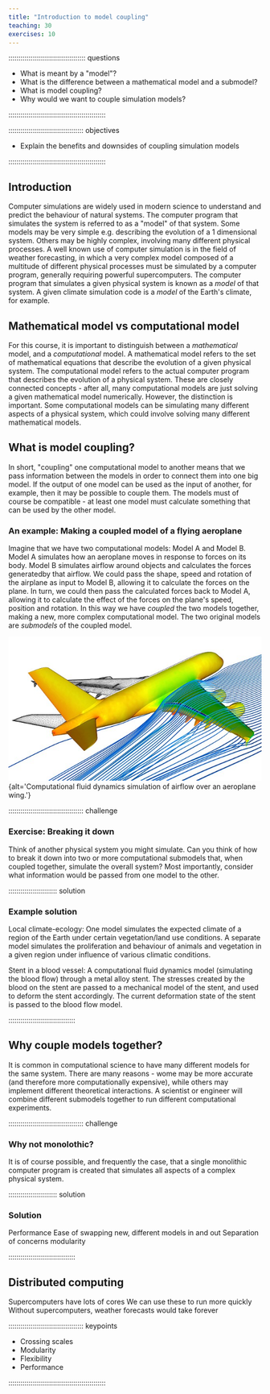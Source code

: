 ```yaml
---
title: "Introduction to model coupling"
teaching: 30
exercises: 10
---
```


:::::::::::::::::::::::::::::::::::::: questions 

- What is meant by a "model"?
- What is the difference between a mathematical model and a submodel?
- What is model coupling?
- Why would we want to couple simulation models?

::::::::::::::::::::::::::::::::::::::::::::::::

::::::::::::::::::::::::::::::::::::: objectives

- Explain the benefits and downsides of coupling simulation models

::::::::::::::::::::::::::::::::::::::::::::::::

## Introduction
Computer simulations are widely used in modern science to understand and predict the behaviour of natural systems. The computer program that simulates the system is referred to as a "model" of that system. Some models may be very simple e.g. describing the evolution of a 1 dimensional system. Others may be highly complex, involving many different physical processes. A well known use of computer simulation is in the field of weather forecasting, in which a very complex model composed of a multitude of different physical processes must be simulated by a computer program, generally requiring powerful supercomputers. The computer program that simulates a given physical system is known as a _model_ of that system. A given climate simulation code is a _model_ of the Earth's climate, for example.

## Mathematical model vs computational model
For this course, it is important to distinguish between a _mathematical_ model, and a _computational_ model.
A mathematical model refers to the set of mathematical equations that describe the evolution of a given physical system.
The computational model refers to the actual computer program that describes the evolution of a physical system.
These are closely connected concepts - after all, many computational models are just solving a given mathematical model numerically. However, the distinction is important. Some computational models can be simulating many different aspects of a physical system, which could involve solving many different mathematical models.

## What is model coupling?
In short, "coupling" one computational model to another means that we pass information between the models in order to connect them into one big model. If the output of one model can be used as the input of another, for example, then it may be possible to couple them. The models must of course be compatible - at least one model must calculate something that can be used by the other model.

### An example: Making a coupled model of a flying aeroplane
Imagine that we have two computational models: Model A and Model B.
Model A simulates how an aeroplane moves in response to forces on its body.
Model B simulates airflow around objects and calculates the forces generatedby that airflow.
We could pass the shape, speed and rotation of the airplane as input to Model B, allowing it to calculate the forces on the plane.
In turn, we could then pass the calculated forces back to Model A, allowing it to calculate the effect of the forces on the plane's speed, position and rotation.
In this way we have _coupled_ the two models together, making a new, more complex computational model. The two original models are _submodels_ of the coupled model.

![Computational fluid dynamics solver applied to A380 aircraft. (Image: DLR, CC-BY 3.0) ](../fig/640px-DLR_2007_A380_sim_hires.jpg){alt='Computational fluid dynamics simulation of airflow over an aeroplane wing.'}

::::::::::::::::::::::::::::::::::::: challenge 

### Exercise: Breaking it down
Think of another physical system you might simulate. Can you think of how to break it down into two or more computational submodels that, when coupled together, simulate the overall system? Most importantly, consider what information would be passed from one model to the other.

:::::::::::::::::::::::: solution 

### Example solution

Local climate-ecology: One model simulates the expected climate of a region of the Earth under certain vegetation/land use conditions. A separate model simulates the proliferation and behaviour of animals and vegetation in a given region under influence of various climatic conditions.

Stent in a blood vessel: A computational fluid dynamics model (simulating the blood flow) through a metal alloy stent. The stresses created by the blood on the stent are passed to a mechanical model of the stent, and used to deform the stent accordingly. The current deformation state of the stent is passed to the blood flow model.

:::::::::::::::::::::::::::::::::


## Why couple models together?
It is common in computational science to have many different models for the same system. There are many reasons - wome may be more accurate (and therefore more computationally expensive), while others may implement different theoretical interactions. A scientist or engineer will combine different submodels together to run different computational experiments.

::::::::::::::::::::::::::::::::::::: challenge 

### Why not monolothic?
It is of course possible, and frequently the case, that a single monolithic computer program is created that simulates all aspects of a complex physical system.

:::::::::::::::::::::::: solution 

### Solution

Performance
Ease of swapping new, different models in and out
Separation of concerns
modularity

:::::::::::::::::::::::::::::::::




## Distributed computing

Supercomputers have lots of cores
We can use these to run more quickly
Without supercomputers, weather forecasts would take forever

::::::::::::::::::::::::::::::::::::: keypoints 

- Crossing scales
- Modularity
- Flexibility
- Performance

::::::::::::::::::::::::::::::::::::::::::::::::

[r-markdown]: https://rmarkdown.rstudio.com/
